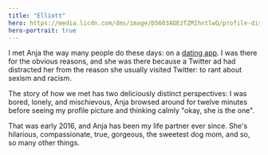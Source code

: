 ```yaml
---
title: "Elliott"
hero: https://media.licdn.com/dms/image/D5603AQEzTZMIhntlwQ/profile-displayphoto-shrink_800_800/0/1666365753515?e=2147483647&v=beta&t=nwU6nG41MYudScVSCciWDiSILeO2PyXsf6h58hfpJ7o
hero-portrait: true
---
```

I met Anja the way many people do these days: on a [dating app](https://weareher.com/). I was there for the obvious reasons, and she was there because a Twitter ad had distracted her from the reason she usually visited Twitter: to rant about sexism and racism.

The story of how we met has two deliciously distinct perspectives: I was bored, lonely, and mischievous, Anja browsed around for twelve minutes before seeing my profile picture and thinking calmly "okay, she is the one".

That was early 2016, and Anja has been my life partner ever since. She's hilarious, compassionate, true, gorgeous, the sweetest dog mom, and so, so many other things.